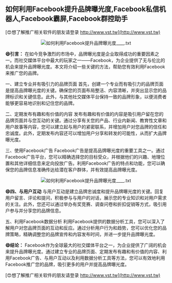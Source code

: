 ## **如何利用Facebook提升品牌曝光度,Facebook私信机器人,Facebook霸屏,Facebook群控助手**

[😍想了解推广相关软件的朋友请登录 http://www.vst.tw](http://www.vst.tw)

 <center><img src="https://vst.tw/MP4/tuiguang/png/8.png" alt="如何利用Facebook提升品牌曝光度____.txt"></center>

**😄引言：**
在如今竞争激烈的市场中，品牌曝光度是企业取得成功的重要因素之一。而社交媒体平台中最大的玩家之一——Facebook，为企业提供了无与伦比的机会来提升品牌曝光度。本文将介绍一些关键的方法，帮助您有效利用Facebook来推广您的品牌。

一、建立专业并有吸引力的品牌页面
首先，创建一个专业而有吸引力的品牌页面是提高品牌曝光度的关键。确保您的页面布局整洁、内容清晰，并突出显示您的品牌标识和关键信息。此外，与其他社交媒体平台保持一致的品牌形象，以便消费者能够更容易地识别和记住您的品牌。

二、定期发布有趣和有价值的内容
发布有趣和有价值的内容是吸引用户留在您的品牌页面并与您互动的关键。通过分享有关您的产品、行业内新闻、教育性文章和用户故事等内容，您可以建立起与用户的紧密联系，并增加用户对您品牌的信任和忠诚度。此外，定期发布内容还可以增加用户分享和转发的可能性，从而扩大品牌曝光度。

三、使用Facebook广告
Facebook广告是提高品牌曝光度的重要工具之一。通过Facebook广告平台，您可以精确选择您的目标受众，并根据他们的兴趣、地理位置和其他详细信息来定向投放广告。利用Facebook广告的特点和功能，您可以确保您的品牌信息准确传达给潜在客户群体，并有效提高品牌曝光度。

 <center><img src="https://vst.tw/MP4/tuiguang/png/2.png" alt="如何利用Facebook提升品牌曝光度____.txt"></center>

**😄四、与用户互动**
与用户互动是建立品牌忠诚度和提升品牌曝光度的关键。回复用户留言、评论和提问，积极参与与用户的对话，展示您的专业知识和对用户需求的关注。此外，您还可以通过举办有奖竞赛、调查问卷和折扣促销等方式，吸引用户参与并分享您的品牌信息。

五、利用Facebook数据分析
利用Facebook提供的数据分析工具，您可以深入了解用户对您品牌页面的互动和反应。通过分析用户行为和趋势，您可以优化您的品牌策略，精确调整您的品牌宣传和内容发布时间，并进一步提升品牌曝光度。

**😄结论：**
Facebook作为全球最大的社交媒体平台之一，为企业提供了广阔的机会来提升品牌曝光度。通过建立专业的品牌页面、定期发布有趣和有价值的内容、利用Facebook广告、与用户互动以及利用数据分析工具等方法，您可以有效地利用Facebook推广您的品牌，吸引更多的用户并提高品牌曝光度。

[😍想了解推广相关软件的朋友请登录 http://www.vst.tw](http://www.vst.tw)



